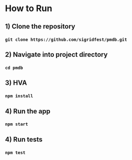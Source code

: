 # How to Run

## 1) Clone the repository

### `git clone https://github.com/sigridfest/pmdb.git`

## 2) Navigate into project directory

### `cd pmdb`

## 3) HVA

### `npm install`

## 4) Run the app

### `npm start`

## 4) Run tests

### `npm test`


